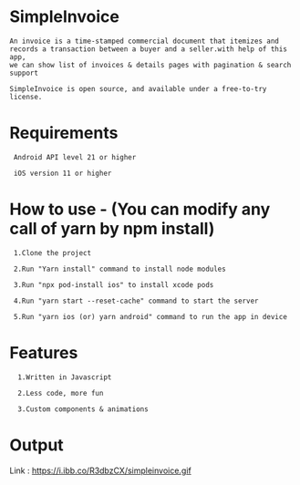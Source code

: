 # SimpleInvoice

    An invoice is a time-stamped commercial document that itemizes and
    records a transaction between a buyer and a seller.with help of this app,
    we can show list of invoices & details pages with pagination & search support
    
    SimpleInvoice is open source, and available under a free-to-try license. 
    
   # Requirements
   
     Android API level 21 or higher
     
     iOS version 11 or higher
     
   # How to use - (You can modify any call of yarn by npm install)
   
     1.Clone the project
     
     2.Run "Yarn install" command to install node modules
     
     3.Run "npx pod-install ios" to install xcode pods
     
     4.Run "yarn start --reset-cache" command to start the server
     
     5.Run "yarn ios (or) yarn android" command to run the app in device
     
   # Features 
   
      1.Written in Javascript
      
      2.Less code, more fun
      
      3.Custom components & animations 
     
   # Output 

   
   Link : https://i.ibb.co/R3dbzCX/simpleinvoice.gif
    
